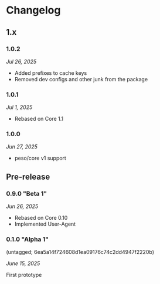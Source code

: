 # Changelog

## 1.x

### 1.0.2

*Jul 26, 2025*

* Added prefixes to cache keys
* Removed dev configs and other junk from the package

### 1.0.1

*Jul 1, 2025*

* Rebased on Core 1.1

### 1.0.0

*Jun 27, 2025*

* peso/core v1 support

## Pre-release

### 0.9.0 "Beta 1"

*Jun 26, 2025*

* Rebased on Core 0.10
* Implemented User-Agent

### 0.1.0 "Alpha 1"

(untagged; 6ea5a14f724608d1ea09176c74c2dd4947f2220b)

*June 15, 2025*

First prototype
